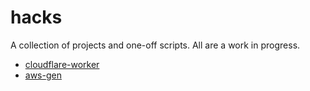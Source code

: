 # hacks
A collection of projects and one-off scripts. All are a work in progress.
* [cloudflare-worker](cloudflare-worker)
* [aws-gen](aws-gen)
